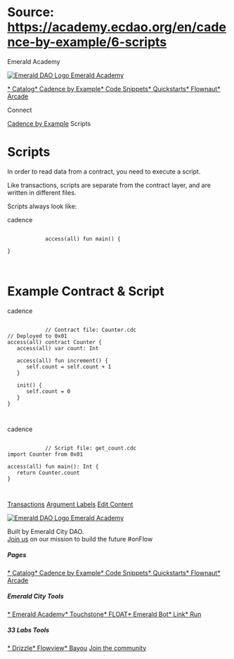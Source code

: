 # Source: https://academy.ecdao.org/en/cadence-by-example/6-scripts
















Emerald Academy


[![Emerald DAO Logo](/ea-logo.png)
Emerald Academy](/en/)

[* Catalog](/en/catalog)[* Cadence by Example](/en/cadence-by-example)[* Code Snippets](/en/snippets)[* Quickstarts](/en/quickstarts)[* Flownaut](https://flownaut.ecdao.org)[* Arcade](https://arcade.ecdao.org)

Connect



[Cadence by Example](/en/cadence-by-example)
Scripts

# Scripts

In order to read data from a contract, you need to execute a script.

Like transactions, scripts are separate from the contract layer, and are written in different files.

Scripts always look like:

cadence
```
		
			access(all) fun main() {
  
}
		 
	
```
# Example Contract & Script

cadence
```
		
			// Contract file: Counter.cdc
// Deployed to 0x01
access(all) contract Counter {
   access(all) var count: Int

   access(all) fun increment() {
      self.count = self.count + 1
   }

   init() {
      self.count = 0
   }
}
		 
	
```

cadence
```
		
			// Script file: get_count.cdc
import Counter from 0x01

access(all) fun main(): Int {
   return Counter.count
}
		 
	
```


[Transactions](/en/cadence-by-example/5-transaction)
[Argument Labels](/en/cadence-by-example/7-argument-labels)
[Edit Content](https://github.com/emerald-dao/emerald-academy-v2/tree/main/src/lib/content/cadence-by-example/en/6-scripts.md)

[![Emerald DAO Logo](/ea-logo.png)
Emerald Academy](/en/)

Built by Emerald City DAO.  
[Join us](https://discord.gg/emerald-city-906264258189332541) on our mission to build the future #onFlow


##### Pages

[* Catalog](/en/catalog)[* Cadence by Example](/en/cadence-by-example)[* Code Snippets](/en/snippets)[* Quickstarts](/en/quickstarts)[* Flownaut](https://flownaut.ecdao.org)[* Arcade](https://arcade.ecdao.org)
##### Emerald City Tools

[* Emerald Academy](https://academy.ecdao.org/)[* Touchstone](https://touchstone.city/)[* FLOAT](https://floats.city/)[* Emerald Bot](https://bot.ecdao.org/)[* Link](https://link.ecdao.org/)[* Run](https://run.ecdao.org/)
##### 33 Labs Tools

[* Drizzle](https://drizzle33.app/)[* Flowview](https://flowview.app/)[* Bayou](https://bayou33.app/)
[Join the community](https://discord.gg/emerald-city-906264258189332541)



